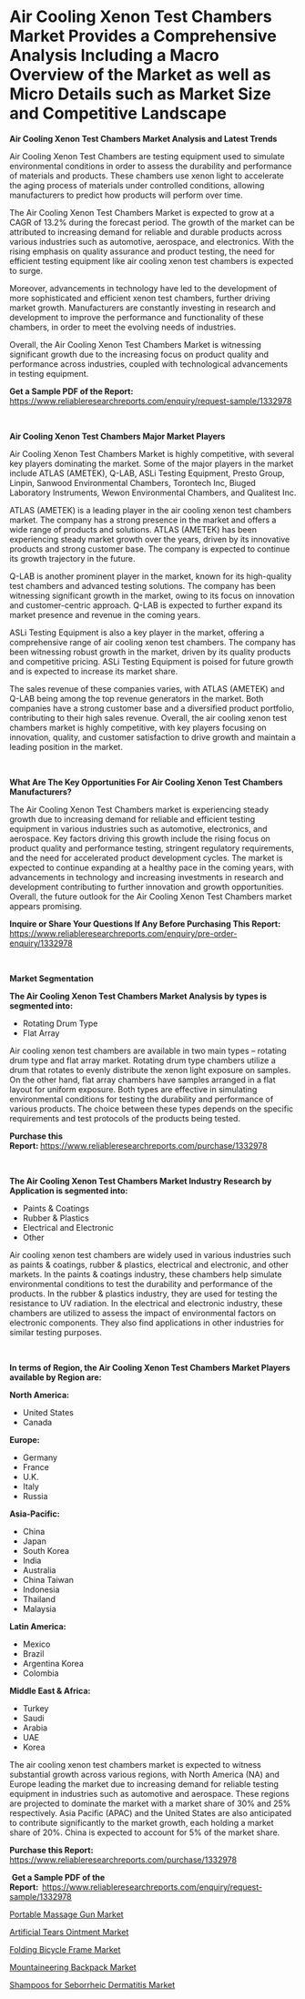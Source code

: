 <p><h1>Air Cooling Xenon Test Chambers Market Provides a Comprehensive Analysis Including a Macro Overview of the Market as well as Micro Details such as Market Size and Competitive Landscape</h1></p><p><strong>Air Cooling Xenon Test Chambers Market Analysis and Latest Trends</strong></p>
<p><p>Air Cooling Xenon Test Chambers are testing equipment used to simulate environmental conditions in order to assess the durability and performance of materials and products. These chambers use xenon light to accelerate the aging process of materials under controlled conditions, allowing manufacturers to predict how products will perform over time.</p><p>The Air Cooling Xenon Test Chambers Market is expected to grow at a CAGR of 13.2% during the forecast period. The growth of the market can be attributed to increasing demand for reliable and durable products across various industries such as automotive, aerospace, and electronics. With the rising emphasis on quality assurance and product testing, the need for efficient testing equipment like air cooling xenon test chambers is expected to surge.</p><p>Moreover, advancements in technology have led to the development of more sophisticated and efficient xenon test chambers, further driving market growth. Manufacturers are constantly investing in research and development to improve the performance and functionality of these chambers, in order to meet the evolving needs of industries.</p><p>Overall, the Air Cooling Xenon Test Chambers Market is witnessing significant growth due to the increasing focus on product quality and performance across industries, coupled with technological advancements in testing equipment.</p></p>
<p><strong>Get a Sample PDF of the Report:&nbsp;</strong> <a href="https://www.reliableresearchreports.com/enquiry/request-sample/1332978">https://www.reliableresearchreports.com/enquiry/request-sample/1332978</a></p>
<p>&nbsp;</p>
<p><strong>Air Cooling Xenon Test Chambers Major Market Players</strong></p>
<p><p>Air Cooling Xenon Test Chambers Market is highly competitive, with several key players dominating the market. Some of the major players in the market include ATLAS (AMETEK), Q-LAB, ASLi Testing Equipment, Presto Group, Linpin, Sanwood Environmental Chambers, Torontech Inc, Biuged Laboratory Instruments, Wewon Environmental Chambers, and Qualitest Inc.</p><p>ATLAS (AMETEK) is a leading player in the air cooling xenon test chambers market. The company has a strong presence in the market and offers a wide range of products and solutions. ATLAS (AMETEK) has been experiencing steady market growth over the years, driven by its innovative products and strong customer base. The company is expected to continue its growth trajectory in the future.</p><p>Q-LAB is another prominent player in the market, known for its high-quality test chambers and advanced testing solutions. The company has been witnessing significant growth in the market, owing to its focus on innovation and customer-centric approach. Q-LAB is expected to further expand its market presence and revenue in the coming years.</p><p>ASLi Testing Equipment is also a key player in the market, offering a comprehensive range of air cooling xenon test chambers. The company has been witnessing robust growth in the market, driven by its quality products and competitive pricing. ASLi Testing Equipment is poised for future growth and is expected to increase its market share.</p><p>The sales revenue of these companies varies, with ATLAS (AMETEK) and Q-LAB being among the top revenue generators in the market. Both companies have a strong customer base and a diversified product portfolio, contributing to their high sales revenue. Overall, the air cooling xenon test chambers market is highly competitive, with key players focusing on innovation, quality, and customer satisfaction to drive growth and maintain a leading position in the market.</p></p>
<p>&nbsp;</p>
<p><strong>What Are The Key Opportunities For Air Cooling Xenon Test Chambers Manufacturers?</strong></p>
<p><p>The Air Cooling Xenon Test Chambers market is experiencing steady growth due to increasing demand for reliable and efficient testing equipment in various industries such as automotive, electronics, and aerospace. Key factors driving this growth include the rising focus on product quality and performance testing, stringent regulatory requirements, and the need for accelerated product development cycles. The market is expected to continue expanding at a healthy pace in the coming years, with advancements in technology and increasing investments in research and development contributing to further innovation and growth opportunities. Overall, the future outlook for the Air Cooling Xenon Test Chambers market appears promising.</p></p>
<p><strong>Inquire or Share Your Questions If Any Before Purchasing This Report:</strong> <a href="https://www.reliableresearchreports.com/enquiry/pre-order-enquiry/1332978">https://www.reliableresearchreports.com/enquiry/pre-order-enquiry/1332978</a></p>
<p>&nbsp;</p>
<p><strong>Market Segmentation</strong></p>
<p><strong>The Air Cooling Xenon Test Chambers Market Analysis by types is segmented into:</strong></p>
<p><ul><li>Rotating Drum Type</li><li>Flat Array</li></ul></p>
<p><p>Air cooling xenon test chambers are available in two main types – rotating drum type and flat array market. Rotating drum type chambers utilize a drum that rotates to evenly distribute the xenon light exposure on samples. On the other hand, flat array chambers have samples arranged in a flat layout for uniform exposure. Both types are effective in simulating environmental conditions for testing the durability and performance of various products. The choice between these types depends on the specific requirements and test protocols of the products being tested.</p></p>
<p><strong>Purchase this Report:&nbsp;</strong><a href="https://www.reliableresearchreports.com/purchase/1332978">https://www.reliableresearchreports.com/purchase/1332978</a></p>
<p>&nbsp;</p>
<p><strong>The Air Cooling Xenon Test Chambers Market Industry Research by Application is segmented into:</strong></p>
<p><ul><li>Paints & Coatings</li><li>Rubber & Plastics</li><li>Electrical and Electronic</li><li>Other</li></ul></p>
<p><p>Air cooling xenon test chambers are widely used in various industries such as paints & coatings, rubber & plastics, electrical and electronic, and other markets. In the paints & coatings industry, these chambers help simulate environmental conditions to test the durability and performance of the products. In the rubber & plastics industry, they are used for testing the resistance to UV radiation. In the electrical and electronic industry, these chambers are utilized to assess the impact of environmental factors on electronic components. They also find applications in other industries for similar testing purposes.</p></p>
<p>&nbsp;</p>
<p><strong>In terms of Region, the Air Cooling Xenon Test Chambers Market Players available by Region are:</strong></p>
<p>
    <p> <strong> North America: </strong>
        <ul>
            <li>United States</li>
            <li>Canada</li>
        </ul>
        </p> 
    <p> <strong> Europe: </strong>
        <ul>
            <li>Germany</li>
            <li>France</li>
            <li>U.K.</li>
            <li>Italy</li>
            <li>Russia</li>
        </ul>
        </p> 
    <p> <strong> Asia-Pacific: </strong>
        <ul>
            <li>China</li>
            <li>Japan</li>
            <li>South Korea</li>
            <li>India</li>
            <li>Australia</li>
            <li>China Taiwan</li>
            <li>Indonesia</li>
            <li>Thailand</li>
            <li>Malaysia</li>
        </ul>
        </p> 
    <p> <strong> Latin America: </strong>
        <ul>
            <li>Mexico</li>
            <li>Brazil</li>
            <li>Argentina Korea</li>
            <li>Colombia</li>
        </ul>
        </p> 
    <p> <strong> Middle East & Africa: </strong>
        <ul>
            <li>Turkey</li>
            <li>Saudi</li>
            <li>Arabia</li>
            <li>UAE</li>
            <li>Korea</li>
        </ul>
    </p>
    </p>
<p><p>The air cooling xenon test chambers market is expected to witness substantial growth across various regions, with North America (NA) and Europe leading the market due to increasing demand for reliable testing equipment in industries such as automotive and aerospace. These regions are projected to dominate the market with a market share of 30% and 25% respectively. Asia Pacific (APAC) and the United States are also anticipated to contribute significantly to the market growth, each holding a market share of 20%. China is expected to account for 5% of the market share.</p></p>
<p><strong>Purchase this Report: </strong><a href="https://www.reliableresearchreports.com/purchase/1332978">https://www.reliableresearchreports.com/purchase/1332978</a></p>
<p>&nbsp;<strong>Get a Sample PDF of the Report:&nbsp;&nbsp;</strong><a href="https://www.reliableresearchreports.com/enquiry/request-sample/1332978">https://www.reliableresearchreports.com/enquiry/request-sample/1332978</a></p>
<p><strong></strong></p>
<p><p><a href="https://medium.com/@simonepurdy/portable-massage-gun-market-outlook-industry-overview-and-forecast-2024-to-2031-790b76e04e20">Portable Massage Gun Market</a></p><p><a href="https://medium.com/@simonepurdy/artificial-tears-ointment-market-size-market-outlook-and-market-forecast-2024-to-2031-be0f592496c4">Artificial Tears Ointment Market</a></p><p><a href="https://medium.com/@simonepurdy/folding-bicycle-frame-market-comprehensive-assessment-by-type-application-and-geography-30fd605c35d6">Folding Bicycle Frame Market</a></p><p><a href="https://medium.com/@simonepurdy/mountaineering-backpack-market-analysis-and-sze-forecasted-for-period-from-2024-to-2031-0eda93797118">Mountaineering Backpack Market</a></p><p><a href="https://medium.com/@simonepurdy/decoding-shampoos-for-seborrheic-dermatitis-market-metrics-market-share-trends-and-growth-b322f5fb09d5">Shampoos for Seborrheic Dermatitis Market</a></p></p>